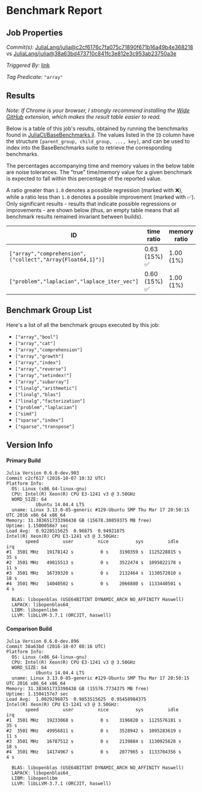 # Benchmark Report

## Job Properties

*Commit(s):* [JuliaLang/julia@c2cf6176c7fa075c71890f671b16a49b4e368218](https://github.com/JuliaLang/julia/commit/c2cf6176c7fa075c71890f671b16a49b4e368218) vs [JuliaLang/julia@38a63bd473710c841fc3e812e3c953ab23750a3e](https://github.com/JuliaLang/julia/commit/38a63bd473710c841fc3e812e3c953ab23750a3e)

*Triggered By:* [link](https://github.com/JuliaLang/julia/pull/17152#issuecomment-252266433)

*Tag Predicate:* `"array"`

## Results

*Note: If Chrome is your browser, I strongly recommend installing the [Wide GitHub](https://chrome.google.com/webstore/detail/wide-github/kaalofacklcidaampbokdplbklpeldpj?hl=en)
extension, which makes the result table easier to read.*

Below is a table of this job's results, obtained by running the benchmarks found in
[JuliaCI/BaseBenchmarks.jl](https://github.com/JuliaCI/BaseBenchmarks.jl). The values
listed in the `ID` column have the structure `[parent_group, child_group, ..., key]`,
and can be used to index into the BaseBenchmarks suite to retrieve the corresponding
benchmarks.

The percentages accompanying time and memory values in the below table are noise tolerances. The "true"
time/memory value for a given benchmark is expected to fall within this percentage of the reported value.

A ratio greater than `1.0` denotes a possible regression (marked with :x:), while a ratio less
than `1.0` denotes a possible improvement (marked with :white_check_mark:). Only significant results - results
that indicate possible regressions or improvements - are shown below (thus, an empty table means that all
benchmark results remained invariant between builds).

| ID | time ratio | memory ratio |
|----|------------|--------------|
| `["array","comprehension",("collect","Array{Float64,1}")]` | 0.63 (15%) :white_check_mark: | 1.00 (1%)  |
| `["problem","laplacian","laplace_iter_vec"]` | 0.60 (15%) :white_check_mark: | 1.00 (1%)  |

## Benchmark Group List

Here's a list of all the benchmark groups executed by this job:

- `["array","bool"]`
- `["array","cat"]`
- `["array","comprehension"]`
- `["array","growth"]`
- `["array","index"]`
- `["array","reverse"]`
- `["array","setindex!"]`
- `["array","subarray"]`
- `["linalg","arithmetic"]`
- `["linalg","blas"]`
- `["linalg","factorization"]`
- `["problem","laplacian"]`
- `["simd"]`
- `["sparse","index"]`
- `["sparse","transpose"]`

## Version Info

#### Primary Build

```
Julia Version 0.6.0-dev.903
Commit c2cf617 (2016-10-07 10:32 UTC)
Platform Info:
  OS: Linux (x86_64-linux-gnu)
  CPU: Intel(R) Xeon(R) CPU E3-1241 v3 @ 3.50GHz
  WORD_SIZE: 64
           Ubuntu 14.04.4 LTS
  uname: Linux 3.13.0-85-generic #129-Ubuntu SMP Thu Mar 17 20:50:15 UTC 2016 x86_64 x86_64
Memory: 31.383651733398438 GB (15678.30859375 MB free)
Uptime: 1.1500058e7 sec
Load Avg:  0.9228515625  0.96875  0.94921875
Intel(R) Xeon(R) CPU E3-1241 v3 @ 3.50GHz: 
       speed         user         nice          sys         idle          irq
#1  3501 MHz   19178142 s          0 s    3190359 s  1125228815 s         35 s
#2  3501 MHz   49815513 s          0 s    3522474 s  1095022178 s         11 s
#3  3501 MHz   16739320 s          0 s    2132464 s  1130572010 s         18 s
#4  3501 MHz   14040502 s          0 s    2066880 s  1133440501 s          4 s

  BLAS: libopenblas (USE64BITINT DYNAMIC_ARCH NO_AFFINITY Haswell)
  LAPACK: libopenblas64_
  LIBM: libopenlibm
  LLVM: libLLVM-3.7.1 (ORCJIT, haswell)

```

#### Comparison Build

```
Julia Version 0.6.0-dev.896
Commit 38a63bd (2016-10-07 08:16 UTC)
Platform Info:
  OS: Linux (x86_64-linux-gnu)
  CPU: Intel(R) Xeon(R) CPU E3-1241 v3 @ 3.50GHz
  WORD_SIZE: 64
           Ubuntu 14.04.4 LTS
  uname: Linux 3.13.0-85-generic #129-Ubuntu SMP Thu Mar 17 20:50:15 UTC 2016 x86_64 x86_64
Memory: 31.383651733398438 GB (15576.7734375 MB free)
Uptime: 1.1504157e7 sec
Load Avg:  1.0029296875  0.9853515625  0.95458984375
Intel(R) Xeon(R) CPU E3-1241 v3 @ 3.50GHz: 
       speed         user         nice          sys         idle          irq
#1  3501 MHz   19233068 s          0 s    3196820 s  1125576181 s         35 s
#2  3501 MHz   49956811 s          0 s    3528942 s  1095283619 s         11 s
#3  3501 MHz   16787512 s          0 s    2139884 s  1130925628 s         18 s
#4  3501 MHz   14174967 s          0 s    2077965 s  1133704356 s          4 s

  BLAS: libopenblas (USE64BITINT DYNAMIC_ARCH NO_AFFINITY Haswell)
  LAPACK: libopenblas64_
  LIBM: libopenlibm
  LLVM: libLLVM-3.7.1 (ORCJIT, haswell)

```
